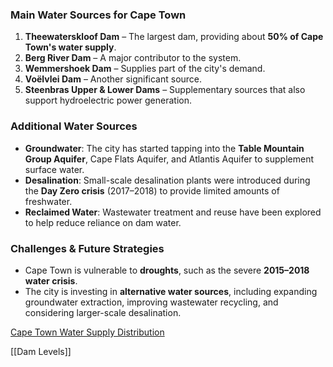 
### Main Water Sources for Cape Town

1. **Theewaterskloof Dam** – The largest dam, providing about **50% of Cape Town's water supply**.
2. **Berg River Dam** – A major contributor to the system.
3. **Wemmershoek Dam** – Supplies part of the city's demand.
4. **Voëlvlei Dam** – Another significant source.
5. **Steenbras Upper & Lower Dams** – Supplementary sources that also support hydroelectric power generation.

### Additional Water Sources

- **Groundwater**: The city has started tapping into the **Table Mountain Group Aquifer**, Cape Flats Aquifer, and Atlantis Aquifer to supplement surface water.
- **Desalination**: Small-scale desalination plants were introduced during the **Day Zero crisis** (2017–2018) to provide limited amounts of freshwater.
- **Reclaimed Water**: Wastewater treatment and reuse have been explored to help reduce reliance on dam water.

### Challenges & Future Strategies

- Cape Town is vulnerable to **droughts**, such as the severe **2015–2018 water crisis**.
- The city is investing in **alternative water sources**, including expanding groundwater extraction, improving wastewater recycling, and considering larger-scale desalination.

[Cape Town Water Supply Distribution](https://www.researchgate.net/publication/262652877_Ensuring_water_supply_for_all_towns_and_villages_in_the_Eastern_Cape_and_Western_Cape_Provinces_of_South_Africa)

[[Dam Levels]]
